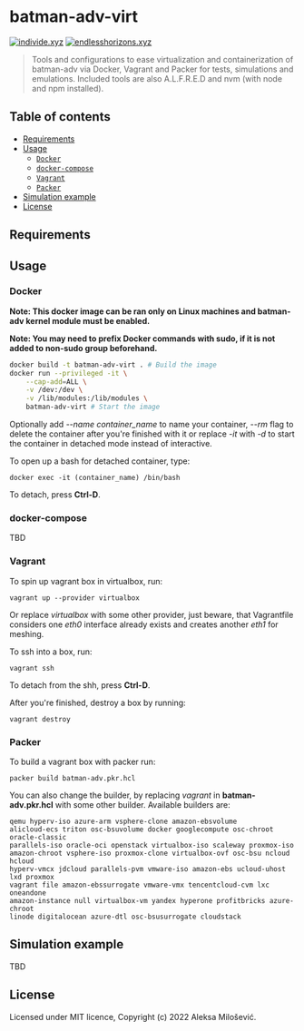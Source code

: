 # batman-adv-virt

[![individe.xyz](https://img.shields.io/badge/project-individe-black.svg?style=flat-square)](https://individe.xyz/)
[![endlesshorizons.xyz](https://img.shields.io/badge/powered%20by-endlesshorizons-blueviolet?style=flat-square)](https://endlesshorizons.xyz/)

> Tools and configurations to ease virtualization and containerization of batman-adv via Docker, Vagrant and Packer for tests, simulations and emulations. Included tools are also A.L.F.R.E.D and nvm (with node and npm installed).

## Table of contents

- [Requirements](#requirements)
- [Usage](#usage)
  - [`Docker`](#docker)
  - [`docker-compose`](#docker-compose)
  - [`Vagrant`](#vagrant)
  - [`Packer`](#packer)
- [Simulation example](#simulation-example)
- [License](#license)

## Requirements

## Usage

### Docker

__Note: This docker image can be ran only on Linux machines and batman-adv kernel module must be enabled.__

__Note: You may need to prefix Docker commands with sudo, if it is not added to non-sudo group beforehand.__

```bash
docker build -t batman-adv-virt . # Build the image
docker run --privileged -it \
    --cap-add=ALL \
    -v /dev:/dev \
    -v /lib/modules:/lib/modules \
    batman-adv-virt # Start the image
```

Optionally add *--name container_name* to name your container, *--rm* flag to delete the container after you're finished with it or replace *-it* with *-d* to start the container in detached mode instead of interactive.

To open up a bash for detached container, type:

```docker exec -it (container_name) /bin/bash```

To detach, press **Ctrl-D**.

### docker-compose

TBD

### Vagrant

To spin up vagrant box in virtualbox, run:

```vagrant up --provider virtualbox```

Or replace *virtualbox* with some other provider, just beware, that Vagrantfile considers one *eth0* interface already exists and creates another *eth1* for meshing.

To ssh into a box, run:

```vagrant ssh```

To detach from the shh, press **Ctrl-D**.

After you're finished, destroy a box by running:

```vagrant destroy```

### Packer

To build a vagrant box with packer run:

```
packer build batman-adv.pkr.hcl
```

You can also change the builder, by replacing *vagrant* in **batman-adv.pkr.hcl** with some other builder. Available builders are:

```
qemu hyperv-iso azure-arm vsphere-clone amazon-ebsvolume
alicloud-ecs triton osc-bsuvolume docker googlecompute osc-chroot oracle-classic
parallels-iso oracle-oci openstack virtualbox-iso scaleway proxmox-iso
amazon-chroot vsphere-iso proxmox-clone virtualbox-ovf osc-bsu ncloud hcloud
hyperv-vmcx jdcloud parallels-pvm vmware-iso amazon-ebs ucloud-uhost lxd proxmox
vagrant file amazon-ebssurrogate vmware-vmx tencentcloud-cvm lxc oneandone
amazon-instance null virtualbox-vm yandex hyperone profitbricks azure-chroot
linode digitalocean azure-dtl osc-bsusurrogate cloudstack
```

## Simulation example

TBD

## License

Licensed under MIT licence, Copyright (c) 2022 Aleksa Milošević.